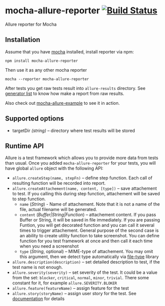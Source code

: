 # mocha-allure-reporter [![Build Status](https://travis-ci.org/allure-framework/mocha-allure-reporter.svg?branch=master)](https://travis-ci.org/allure-framework/mocha-allure-reporter)
Allure reporter for Mocha

## Installation

Assume that you have [mocha](http://mochajs.org/) installed, install reporter via npm:

```
npm install mocha-allure-reporter
```

Then use it as any other mocha reporter

```
mocha --reporter mocha-allure-reporter
```

After tests you get raw tests result into `allure-results` directory.
See [generator list](https://github.com/allure-framework/allure-core/wiki#generating-a-report)
to know how make a report from raw results.

Also check out [mocha-allure-example](https://github.com/allure-examples/mocha-allure-example) to see it in action.

## Supported options

* targetDir _(string)_ – directory where test results will be stored

## Runtime API

Allure is a test framework which allows you to provide more data from tests than usual. Once you added `mocha-allure-reporter` for your tests, you will have global `allure` object with the following API:

* `allure.createStep(name, stepFn)` – define step function. Each call of resulting function will be recorded into report.
* `allure.createAttachement(name, content, [type])` – save attachement to test. If you calling this during step function, attachement will be saved to step function.
    * `name` (*String*) - Name of attachement. Note that it is not a name of the file, actual filename will be generated. 
    * `content` (*Buffer|String|Function*) – attachement content. If you pass Buffer or String, it will be saved in file immediately. If you are passing Funtion, you will get decorated function and you can call it several times to trigger attachement. General purpose of the second case is an ability to create utility function to take screenshot. You can define function for you test framework at once and then call it each time when you need a screenshot
    * `type` (*String*, optional) – MIME-type of attachement. You may omit this argument, then we detect type automatically via [file-type](https://github.com/sindresorhus/file-type) library
* `allure.description(description)` – set detailed description to test, if the test name is not enough.
* `allure.severity(severity)` – set severity of the test. It could be a value from the set: `blocker`, `critical`, `normal`, `minor`, `trivial`. There some constant for it, for example `allure.SEVERITY.BLOKER`
* `allure.feature(featureName)` – assign feature for the test
* `allure.story(storyName)` – assign user story for the test. See [documentation](https://github.com/allure-framework/allure-core/wiki/Features-and-Stories) for details
